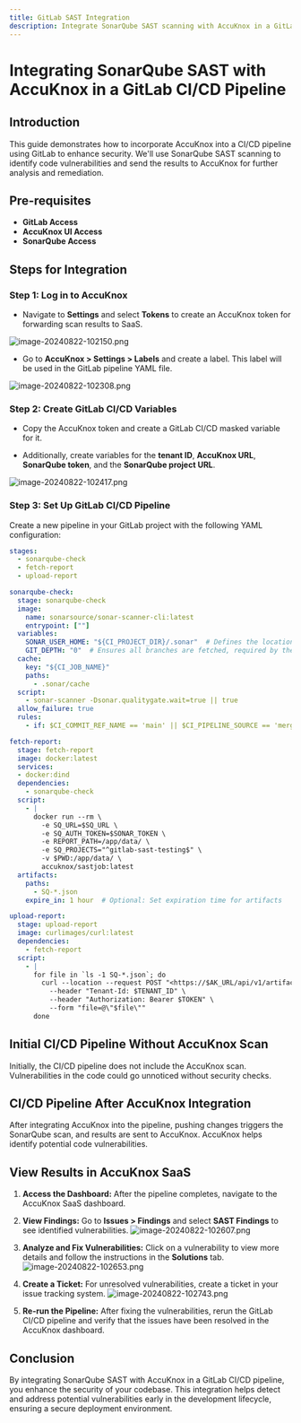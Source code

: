 ```yaml
---
title: GitLab SAST Integration
description: Integrate SonarQube SAST scanning with AccuKnox in a GitLab CI/CD pipeline to enhance security. Identify code vulnerabilities and send the results to AccuKnox for further analysis and remediation.
---
```


# Integrating SonarQube SAST with AccuKnox in a GitLab CI/CD Pipeline

## Introduction

This guide demonstrates how to incorporate AccuKnox into a CI/CD pipeline using GitLab to enhance security. We'll use SonarQube SAST scanning to identify code vulnerabilities and send the results to AccuKnox for further analysis and remediation.

## Pre-requisites

- **GitLab Access**
- **AccuKnox UI Access**
- **SonarQube Access**

## Steps for Integration

### Step 1: Log in to AccuKnox

- Navigate to **Settings** and select **Tokens** to create an AccuKnox token for forwarding scan results to SaaS.

![image-20240822-102150.png](images/gitlab-sast/1.png)

- Go to **AccuKnox > Settings > Labels** and create a label. This label will be used in the GitLab pipeline YAML file.

![image-20240822-102308.png](images/gitlab-sast/2.png)

### Step 2: Create GitLab CI/CD Variables

- Copy the AccuKnox token and create a GitLab CI/CD masked variable for it.

- Additionally, create variables for the **tenant ID**, **AccuKnox URL**, **SonarQube token**, and the **SonarQube project URL**.

![image-20240822-102417.png](images/gitlab-sast/3.png)

### Step 3: Set Up GitLab CI/CD Pipeline

Create a new pipeline in your GitLab project with the following YAML configuration:

```yaml
stages:
  - sonarqube-check
  - fetch-report
  - upload-report

sonarqube-check:
  stage: sonarqube-check
  image:
    name: sonarsource/sonar-scanner-cli:latest
    entrypoint: [""]
  variables:
    SONAR_USER_HOME: "${CI_PROJECT_DIR}/.sonar"  # Defines the location of the analysis task cache
    GIT_DEPTH: "0"  # Ensures all branches are fetched, required by the analysis task
  cache:
    key: "${CI_JOB_NAME}"
    paths:
      - .sonar/cache
  script:
    - sonar-scanner -Dsonar.qualitygate.wait=true || true
  allow_failure: true
  rules:
    - if: $CI_COMMIT_REF_NAME == 'main' || $CI_PIPELINE_SOURCE == 'merge_request_event'

fetch-report:
  stage: fetch-report
  image: docker:latest
  services:
  - docker:dind
  dependencies:
    - sonarqube-check
  script:
    - |
      docker run --rm \
        -e SQ_URL=$SQ_URL \
        -e SQ_AUTH_TOKEN=$SONAR_TOKEN \
        -e REPORT_PATH=/app/data/ \
        -e SQ_PROJECTS="^gitlab-sast-testing$" \
        -v $PWD:/app/data/ \
        accuknox/sastjob:latest
  artifacts:
    paths:
      - SQ-*.json
    expire_in: 1 hour  # Optional: Set expiration time for artifacts

upload-report:
  stage: upload-report
  image: curlimages/curl:latest
  dependencies:
    - fetch-report
  script:
    - |
      for file in `ls -1 SQ-*.json`; do
        curl --location --request POST "<https://$AK_URL/api/v1/artifact/?tenant_id=$TENANT_ID&data_type=SQ&save_to_s3=false>" \
          --header "Tenant-Id: $TENANT_ID" \
          --header "Authorization: Bearer $TOKEN" \
          --form "file=@\"$file\""
      done
```

## Initial CI/CD Pipeline Without AccuKnox Scan

Initially, the CI/CD pipeline does not include the AccuKnox scan. Vulnerabilities in the code could go unnoticed without security checks.

## CI/CD Pipeline After AccuKnox Integration

After integrating AccuKnox into the pipeline, pushing changes triggers the SonarQube scan, and results are sent to AccuKnox. AccuKnox helps identify potential code vulnerabilities.

## View Results in AccuKnox SaaS

1. **Access the Dashboard:** After the pipeline completes, navigate to the AccuKnox SaaS dashboard.

2. **View Findings:** Go to **Issues > Findings** and select **SAST Findings** to see identified vulnerabilities.
![image-20240822-102607.png](images/gitlab-sast/4.png)

3. **Analyze and Fix Vulnerabilities:** Click on a vulnerability to view more details and follow the instructions in the **Solutions** tab.
![image-20240822-102653.png](images/gitlab-sast/5.png)

4. **Create a Ticket:** For unresolved vulnerabilities, create a ticket in your issue tracking system.
![image-20240822-102743.png](images/gitlab-sast/6.png)

5. **Re-run the Pipeline:** After fixing the vulnerabilities, rerun the GitLab CI/CD pipeline and verify that the issues have been resolved in the AccuKnox dashboard.

## Conclusion

By integrating SonarQube SAST with AccuKnox in a GitLab CI/CD pipeline, you enhance the security of your codebase. This integration helps detect and address potential vulnerabilities early in the development lifecycle, ensuring a secure deployment environment.
